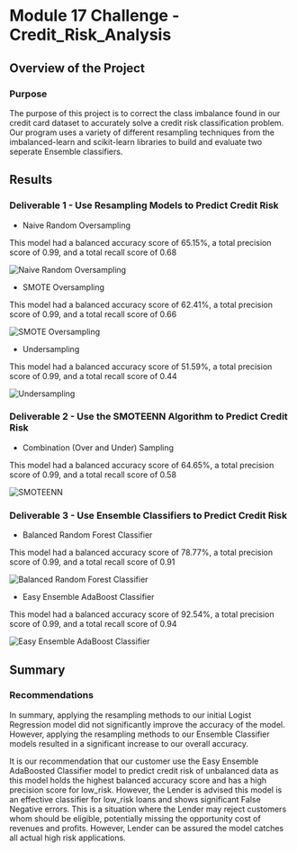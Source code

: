 # Module 17 Challenge - Credit_Risk_Analysis

## Overview of the Project

### Purpose
The purpose of this project is to correct the class imbalance found in our credit card dataset to accurately solve a credit risk classification problem. Our program uses a variety of different resampling techniques from the imbalanced-learn and scikit-learn libraries to build and evaluate two seperate Ensemble classifiers.

## Results

### Deliverable 1 - Use Resampling Models to Predict Credit Risk

- Naive Random Oversampling

This model had a balanced accuracy score of 65.15%, a total precision score of 0.99, and a total recall score of 0.68

![Naive Random Oversampling](https://user-images.githubusercontent.com/103288980/192436788-f4d55b47-1e0f-4511-a456-2366aee7cd04.PNG)

- SMOTE Oversampling

This model had a balanced accuracy score of 62.41%, a total precision score of 0.99, and a total recall score of 0.66

![SMOTE Oversampling](https://user-images.githubusercontent.com/103288980/192436804-7a39624b-58f7-4f04-a5f5-c577ef87e79d.PNG)

- Undersampling

This model had a balanced accuracy score of 51.59%, a total precision score of 0.99, and a total recall score of 0.44

![Undersampling](https://user-images.githubusercontent.com/103288980/192436821-5751833c-e38c-444b-9918-1633fd44de7d.PNG)

### Deliverable 2 - Use the SMOTEENN Algorithm to Predict Credit Risk

- Combination (Over and Under) Sampling

This model had a balanced accuracy score of 64.65%, a total precision score of 0.99, and a total recall score of 0.58

![SMOTEENN](https://user-images.githubusercontent.com/103288980/192436841-9a27af34-b37a-4b45-a661-1fd98732533a.PNG)

### Deliverable 3 - Use Ensemble Classifiers to Predict Credit Risk

- Balanced Random Forest Classifier

This model had a balanced accuracy score of 78.77%, a total precision score of 0.99, and a total recall score of 0.91

![Balanced Random Forest Classifier](https://user-images.githubusercontent.com/103288980/192436852-0f030c97-6ccc-4cd9-83fa-9ef13efbd236.PNG)

- Easy Ensemble AdaBoost Classifier

This model had a balanced accuracy score of 92.54%, a total precision score of 0.99, and a total recall score of 0.94

![Easy Ensemble AdaBoost Classifier](https://user-images.githubusercontent.com/103288980/192436866-bcba2c91-a63d-45f4-976e-011146012187.PNG)

## Summary

### Recommendations
In summary, applying the resampling methods to our initial Logist Regression model did not significantly improve the accuracy of the model. However, applying the resampling methods to our Ensemble Classifier models resulted in a significant increase to our overall accuracy. 

It is our recommendation that our customer use the Easy Ensemble AdaBoosted Classifier model to predict credit risk of unbalanced data as this model holds the highest balanced accuracy score and has a high precision score for low_risk. However, the Lender is advised this model is an effective classifier for low_risk loans and shows significant False Negative errors. This is a situation where the Lender may reject customers whom should be eligible, potentially missing the opportunity cost of revenues and profits. However, Lender can be assured the model catches all actual high risk applications.
